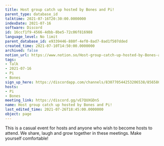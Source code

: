 ```yaml
---
title: Host group catch up hosted by Bones and Pi!
parent_type: database_id
talktime: 2021-07-16T20:30:00.0000000
indexDate: 2021-07-16
software: Discord
id: 16ccf1f9-4566-4dbb-8be5-72c06f816988
language_level: No limit
parent_database_id: e9339446-880f-4ef0-8ad7-8ad1f507dded
created_time: 2021-07-10T14:50:00.0000000
archived: false
notion_url: https://www.notion.so/Host-group-catch-up-hosted-by-Bones-and-Pi-16ccf1f945664dbb8be572c06f816988
tags:
- Talk
- 2021-07-16
- Pi
- Bones
sign_up_here: https://discordapp.com/channels/830770544253206538/856580095464046620/863309109738078228
hosts:
- Pi
- Bones
meeting_link: https://discord.gg/vE7QUXGDnS
name: Host group catch up hosted by Bones and Pi!
last_edited_time: 2021-07-26T18:45:00.0000000
object: page
---
```


This is a casual event for hosts and anyone who wish to become hosts to attend.  We share, laugh and grow together in these meetings.  Make yourself comfortable!







